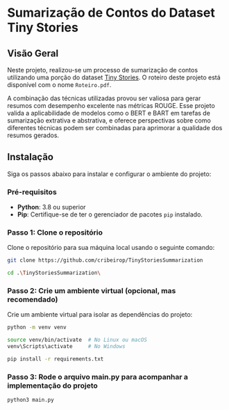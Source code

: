 # Sumarização de Contos do Dataset Tiny Stories

## Visão Geral

Neste projeto, realizou-se um processo de sumarização de contos utilizando uma porção do dataset [Tiny Stories](https://www.kaggle.com/datasets/thedevastator/tinystories-narrative-classification). O roteiro deste projeto está disponível com o nome `Roteiro.pdf`.

A combinação das técnicas utilizadas provou ser valiosa para gerar resumos com desempenho excelente nas métricas ROUGE. Esse projeto valida a aplicabilidade de modelos como o BERT e BART em tarefas de sumarização extrativa e abstrativa, e oferece perspectivas sobre como diferentes técnicas podem ser combinadas para aprimorar a qualidade dos resumos gerados.

## Instalação

Siga os passos abaixo para instalar e configurar o ambiente do projeto:

### Pré-requisitos

- **Python**: 3.8 ou superior
- **Pip**: Certifique-se de ter o gerenciador de pacotes `pip` instalado.

### Passo 1: Clone o repositório

Clone o repositório para sua máquina local usando o seguinte comando:

```bash
git clone https://github.com/cribeirop/TinyStoriesSummarization
```
```bash
cd .\TinyStoriesSummarization\
```

### Passo 2: Crie um ambiente virtual (opcional, mas recomendado)
Crie um ambiente virtual para isolar as dependências do projeto:

```bash
python -m venv venv
```
```bash
source venv/bin/activate  # No Linux ou macOS
venv\Scripts\activate     # No Windows
```

```bash
pip install -r requirements.txt
```

### Passo 3: Rode o arquivo main.py para acompanhar a implementação do projeto

```bash
python3 main.py
```